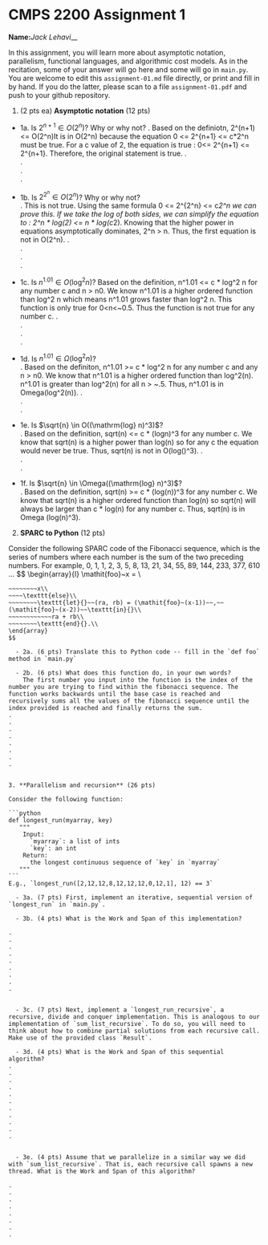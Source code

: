 

# CMPS 2200 Assignment 1

**Name:**_Jack Lehavi___


In this assignment, you will learn more about asymptotic notation, parallelism, functional languages, and algorithmic cost models. As in the recitation, some of your answer will go here and some will go in `main.py`. You are welcome to edit this `assignment-01.md` file directly, or print and fill in by hand. If you do the latter, please scan to a file `assignment-01.pdf` and push to your github repository. 
  
  

1. (2 pts ea) **Asymptotic notation** (12 pts)

  - 1a. Is $2^{n+1} \in O(2^n)$? Why or why not?
.    Based on the definiotn, 2^(n+1) <= O(2^n)It is in O(2^n) because the equation 0 <= 2^{n+1} <= c*2^n must be true. For a c value of 2, the equation is true : 0<= 2^{n+1} <= 2^{n+1}. Therefore, the original statement is true.
.  
.  
.  
. 
  - 1b. Is $2^{2^n} \in O(2^n)$? Why or why not?     
.  This is not true. Using the same formula 0 <= 2^{2^n} <= c*2^n we can prove this. If we take the log of both sides, we can simplify the equation to : 2^n * log(2) <= n * log(c*2). Knowing that the higher power in equations asymptotically dominates, 2^n > n. Thus, the first equation is not in O(2^n).
.  
.  
.  
.  
  - 1c. Is $n^{1.01} \in O(\mathrm{log}^2 n)$?
    Based on the definition, n^1.01 <= c * log^2 n for any number c and n > n0. We know n^1.01 is a higher ordered function than log^2 n which means n^1.01 grows faster than log^2 n. This function is only true for 0<n<~0.5. Thus the function is not true for any number c. 
.  
.  
.  
.  

  - 1d. Is $n^{1.01} \in \Omega(\mathrm{log}^2 n)$?  
.  Based on the definiton, n^1.01 >= c * log^2 n for any number c and any n > n0. We know that n^1.01 is a higher ordered function than log^2(n). n^1.01 is greater than log^2(n) for all n > ~.5. Thus, n^1.01 is in Omega(log^2(n)).
.  
.  
.  
  - 1e. Is $\sqrt{n} \in O((\mathrm{log} n)^3)$?  
.  Based on the definition, sqrt(n) <= c * (logn)^3 for any number c. We know that sqrt(n) is a higher power than log(n) so for any c the equation would never be true. Thus, sqrt(n) is not in O(log()^3).
.  
.  
.  
  - 1f. Is $\sqrt{n} \in \Omega((\mathrm{log} n)^3)$?  
.  Based on the definition, sqrt(n) >= c * (log(n))^3 for any number c. We know that sqrt(n) is a higher ordered function than log(n) so sqrt(n) will always be larger than c * log(n) for any number c. Thus, sqrt(n) is in Omega (log(n)^3).


2. **SPARC to Python** (12 pts)

Consider the following SPARC code of the Fibonacci sequence, which is the series of numbers where each number is the sum of the two preceding numbers. For example, 0, 1, 1, 2, 3, 5, 8, 13, 21, 34, 55, 89, 144, 233, 377, 610 ... 
$$
\begin{array}{l}
\mathit{foo}~x =   \\
~~~~\texttt{if}{}~~x \le 1~~\texttt{then}{}\\
~~~~~~~~x\\   
~~~~\texttt{else}\\
~~~~~~~~\texttt{let}{}~~(ra, rb) = (\mathit{foo}~(x-1))~~,~~(\mathit{foo}~(x-2))~~\texttt{in}{}\\  
~~~~~~~~~~~~ra + rb\\  
~~~~~~~~\texttt{end}{}.\\
\end{array}
$$ 

  - 2a. (6 pts) Translate this to Python code -- fill in the `def foo` method in `main.py`  

  - 2b. (6 pts) What does this function do, in your own words?  
    The first number you input into the function is the index of the number you are trying to find within the fibonacci sequence. The function works backwards until the base case is reached and recursively sums all the values of the fibonacci sequence until the index provided is reached and finally returns the sum.
.  
.  
.  
.  
.  
.  
.  
.  
  

3. **Parallelism and recursion** (26 pts)

Consider the following function:  

```python
def longest_run(myarray, key)
   """
    Input:
      `myarray`: a list of ints
      `key`: an int
    Return:
      the longest continuous sequence of `key` in `myarray`
   """
```
E.g., `longest_run([2,12,12,8,12,12,12,0,12,1], 12) == 3`  
 
  - 3a. (7 pts) First, implement an iterative, sequential version of `longest_run` in `main.py`.  

  - 3b. (4 pts) What is the Work and Span of this implementation?  

.  
.  
.  
.  
.  
.  
.  
.  
.  


  - 3c. (7 pts) Next, implement a `longest_run_recursive`, a recursive, divide and conquer implementation. This is analogous to our implementation of `sum_list_recursive`. To do so, you will need to think about how to combine partial solutions from each recursive call. Make use of the provided class `Result`.   

  - 3d. (4 pts) What is the Work and Span of this sequential algorithm?  
.  
.  
.  
.  
.  
.  
.  
.  
.  
.  
.  


  - 3e. (4 pts) Assume that we parallelize in a similar way we did with `sum_list_recursive`. That is, each recursive call spawns a new thread. What is the Work and Span of this algorithm?  

.  
.  
.  
.  
.  
.  
.  
.  

